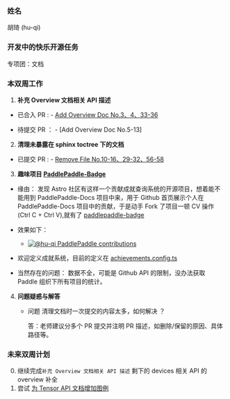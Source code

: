 ### 姓名

胡琦 (hu-qi)

### 开发中的快乐开源任务

专项团：文档

### 本双周工作

1. **补充 Overview 文档相关 API 描述**

  - 已合入 PR :
        - [Add Overview Doc No.3、4、33-36][1]
  
  - 待提交 PR ：
        - [Add Overview Doc No.5-13]
  
2. **清理未暴露在 sphinx toctree 下的文档**
   
  - 已提交 PR :
        - [Remove File No.10-16、29-32、56-58][2]

3. **趣味项目 [PaddlePaddle-Badge][3]**

  - 缘由： 发现 Astro 社区有这样一个贡献成就查询系统的开源项目，想着能不能用到 PaddlePaddle-Docs 项目中来，用于 Github 首页展示个人在 PaddlePaddle-Docs 项目中的贡献，于是动手 Fork 了项目一顿 CV 操作(Ctrl C + Ctrl V),就有了 [paddlepaddle-badge][4]

  - 效果如下：
    - [![@hu-qi PaddlePaddle contributions](https://paddlepaddle-badge.vercel.app/v1/contributor/hu-qi.svg)](https://paddlepaddle-badge.vercel.app/contributor/hu-qi/)

  - 欢迎定义成就系统，目前的定义在 [achievements.config.ts][5]
  - 当然存在的问题： 数据不全，可能是 Github API 的限制，没办法获取 Paddle 组织下所有项目的统计。
   


4. **问题疑惑与解答**

   - 问题 清理文档时一次提交的内容太多，如何解决 ？

     答：老师建议分多个 PR 提交并注明 PR 描述，如删除/保留的原因、具体路径等。

### 未来双周计划

0. 继续完成`补充 Overview 文档相关 API 描述` 剩下的 devices 相关 API 的 overview 补全
1. 尝试 [为 Tensor API 文档增加图例 ][6]

<!-- ### 参考资料 -->

[1]:<https://github.com/PaddlePaddle/docs/pull/6593> "[Docathon][Add Overview Doc No.3、4、33-36]"
[2]:<https://github.com/PaddlePaddle/docs/pull/6613> "[Docathon][Remove File No.10-16、29-32、56-58]清理未暴露在 sphinx toctree 下的文档 "
[3]:<https://paddlepaddle-badge.vercel.app/> "paddlepaddle-badge 体验地址"
[4]:<https://github.com/hu-qi/paddlepaddle-badge> "hu-qi/paddlepaddle-badge"
[5]:<https://github.com/hu-qi/PaddlePaddle-badge/blob/latest/src/achievements.config.ts> "paddlepaddle-badge 成就系统定义"
[6]:<https://github.com/PaddlePaddle/docs/issues/6614> "为 Tensor API 文档增加图例"